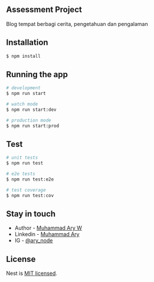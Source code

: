 ## Assessment Project

Blog tempat berbagi cerita, pengetahuan dan pengalaman

## Installation

```bash
$ npm install
```

## Running the app

```bash
# development
$ npm run start

# watch mode
$ npm run start:dev

# production mode
$ npm run start:prod
```

## Test

```bash
# unit tests
$ npm run test

# e2e tests
$ npm run test:e2e

# test coverage
$ npm run test:cov
```

## Stay in touch

- Author - [Muhammad Ary W](wa.me/6285338714313)
- Linkedin - [Muhammad Ary](https://www.linkedin.com/in/muhammad-ary-687552209/)
- IG - [@ary_node](https://www.instagram.com/ary_node/?hl=id)

## License

Nest is [MIT licensed](LICENSE).
